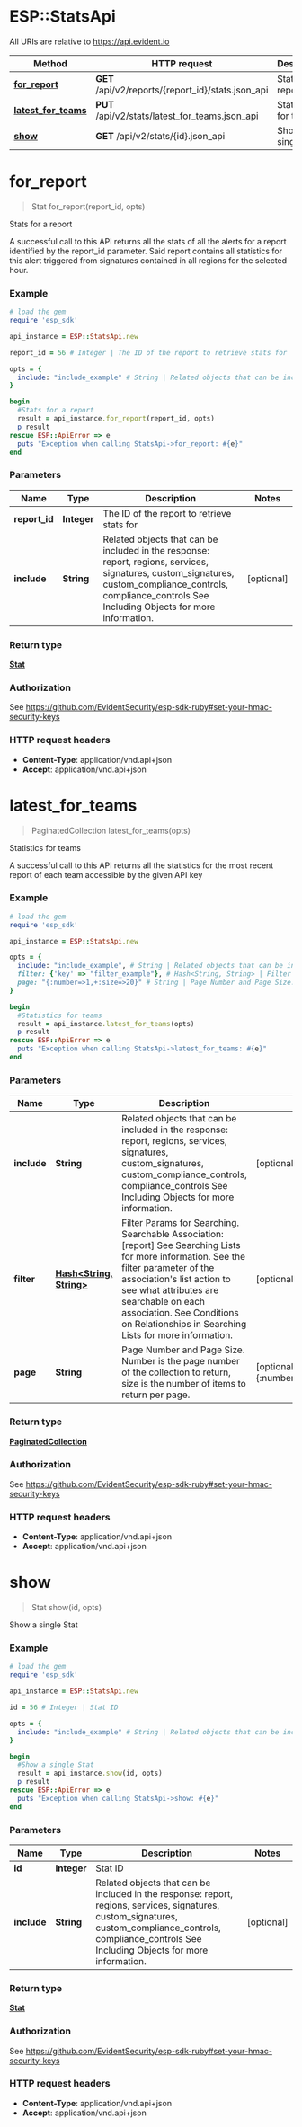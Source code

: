 # ESP::StatsApi

All URIs are relative to https://api.evident.io

Method | HTTP request | Description
------------- | ------------- | -------------
[**for_report**](StatsApi.md#for_report) | **GET** /api/v2/reports/{report_id}/stats.json_api | Stats for a report
[**latest_for_teams**](StatsApi.md#latest_for_teams) | **PUT** /api/v2/stats/latest_for_teams.json_api | Statistics for teams
[**show**](StatsApi.md#show) | **GET** /api/v2/stats/{id}.json_api | Show a single Stat


# **for_report**
> Stat for_report(report_id, opts)

Stats for a report

A successful call to this API returns all the stats of all the alerts for a report identified by the report_id parameter. Said report contains all statistics for this alert triggered from signatures contained in all regions for the selected hour.

### Example
```ruby
# load the gem
require 'esp_sdk'

api_instance = ESP::StatsApi.new

report_id = 56 # Integer | The ID of the report to retrieve stats for

opts = { 
  include: "include_example" # String | Related objects that can be included in the response:  report, regions, services, signatures, custom_signatures, custom_compliance_controls, compliance_controls See Including Objects for more information.
}

begin
  #Stats for a report
  result = api_instance.for_report(report_id, opts)
  p result
rescue ESP::ApiError => e
  puts "Exception when calling StatsApi->for_report: #{e}"
end
```

### Parameters

Name | Type | Description  | Notes
------------- | ------------- | ------------- | -------------
 **report_id** | **Integer**| The ID of the report to retrieve stats for | 
 **include** | **String**| Related objects that can be included in the response:  report, regions, services, signatures, custom_signatures, custom_compliance_controls, compliance_controls See Including Objects for more information. | [optional] 

### Return type

[**Stat**](Stat.md)

### Authorization

See https://github.com/EvidentSecurity/esp-sdk-ruby#set-your-hmac-security-keys

### HTTP request headers

 - **Content-Type**: application/vnd.api+json
 - **Accept**: application/vnd.api+json



# **latest_for_teams**
> PaginatedCollection latest_for_teams(opts)

Statistics for teams

A successful call to this API returns all the statistics for the most recent report of each team accessible by the given API key

### Example
```ruby
# load the gem
require 'esp_sdk'

api_instance = ESP::StatsApi.new

opts = { 
  include: "include_example", # String | Related objects that can be included in the response:  report, regions, services, signatures, custom_signatures, custom_compliance_controls, compliance_controls See Including Objects for more information.
  filter: {'key' => "filter_example"}, # Hash<String, String> | Filter Params for Searching.      Searchable Association: [report] See Searching Lists for more information. See the filter parameter of the association's list action to see what attributes are searchable on each association. See Conditions on Relationships in Searching Lists for more information.
  page: "{:number=>1,+:size=>20}" # String | Page Number and Page Size.  Number is the page number of the collection to return, size is the number of items to return per page.
}

begin
  #Statistics for teams
  result = api_instance.latest_for_teams(opts)
  p result
rescue ESP::ApiError => e
  puts "Exception when calling StatsApi->latest_for_teams: #{e}"
end
```

### Parameters

Name | Type | Description  | Notes
------------- | ------------- | ------------- | -------------
 **include** | **String**| Related objects that can be included in the response:  report, regions, services, signatures, custom_signatures, custom_compliance_controls, compliance_controls See Including Objects for more information. | [optional] 
 **filter** | [**Hash&lt;String, String&gt;**](String.md)| Filter Params for Searching.      Searchable Association: [report] See Searching Lists for more information. See the filter parameter of the association&#39;s list action to see what attributes are searchable on each association. See Conditions on Relationships in Searching Lists for more information. | [optional] 
 **page** | **String**| Page Number and Page Size.  Number is the page number of the collection to return, size is the number of items to return per page. | [optional] [default to {:number&#x3D;&gt;1,+:size&#x3D;&gt;20}]

### Return type

[**PaginatedCollection**](PaginatedCollection.md)

### Authorization

See https://github.com/EvidentSecurity/esp-sdk-ruby#set-your-hmac-security-keys

### HTTP request headers

 - **Content-Type**: application/vnd.api+json
 - **Accept**: application/vnd.api+json



# **show**
> Stat show(id, opts)

Show a single Stat



### Example
```ruby
# load the gem
require 'esp_sdk'

api_instance = ESP::StatsApi.new

id = 56 # Integer | Stat ID

opts = { 
  include: "include_example" # String | Related objects that can be included in the response:  report, regions, services, signatures, custom_signatures, custom_compliance_controls, compliance_controls See Including Objects for more information.
}

begin
  #Show a single Stat
  result = api_instance.show(id, opts)
  p result
rescue ESP::ApiError => e
  puts "Exception when calling StatsApi->show: #{e}"
end
```

### Parameters

Name | Type | Description  | Notes
------------- | ------------- | ------------- | -------------
 **id** | **Integer**| Stat ID | 
 **include** | **String**| Related objects that can be included in the response:  report, regions, services, signatures, custom_signatures, custom_compliance_controls, compliance_controls See Including Objects for more information. | [optional] 

### Return type

[**Stat**](Stat.md)

### Authorization

See https://github.com/EvidentSecurity/esp-sdk-ruby#set-your-hmac-security-keys

### HTTP request headers

 - **Content-Type**: application/vnd.api+json
 - **Accept**: application/vnd.api+json




